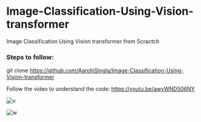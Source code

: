 # Image-Classification-Using-Vision-transformer
Image Classification Using Vision transformer from Scractch

### Steps to follow:

git clone https://github.com/AarohiSingla/Image-Classification-Using-Vision-transformer

Follow the video to understand the code: https://youtu.be/awyWND506NY

![v](https://github.com/AarohiSingla/Image-Classification-Using-Vision-transformer/assets/60029146/5e25d95a-bba8-4066-9304-d29185122c47)

![w](https://github.com/AarohiSingla/Image-Classification-Using-Vision-transformer/assets/60029146/1a72d231-f7e3-4a78-bb2c-99872c546fe1)
